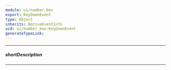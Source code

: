 ```yaml
---
module: ui/number_box
export: KeyDownEvent
type: Object
inherits: NativeEventInfo
uid: ui/number_box:KeyDownEvent
generateTypeLink: 
---
```

---
##### shortDescription
<!-- Description goes here -->

---
<!-- Description goes here -->